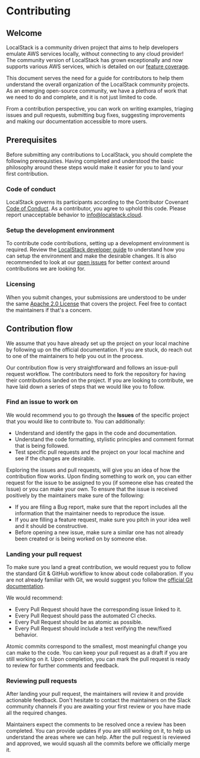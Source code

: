 # Contributing

## Welcome

LocalStack is a community driven project that aims to help developers emulate AWS services locally, without connecting to any cloud provider! The community version of LocalStack has grown exceptionally and now supports various AWS services, which is detailed on our [feature coverage](https://docs.localstack.cloud/aws/feature-coverage/). 

This document serves the need for a guide for contributors to help them understand the overall organization of the LocalStack community projects. As an emerging open-source community, we have a plethora of work that we need to do and complete, and it is not just limited to code. 

From a contribution perspective, you can work on writing examples, triaging issues and pull requests, submitting bug fixes, suggesting improvements and making our documentation accessible to more users. 

## Prerequisites

Before submitting any contributions to LocalStack, you should complete the following prerequisties. Having completed and understood the basic philosophy around these steps would make it easier for you to land your first contribution.

### Code of conduct

LocalStack governs its participants according to the Contributor Covenant [Code of Conduct](CODE_OF_CONDUCT.md). As a contributor, you agree to uphold this code. Please report unacceptable behavior to [info@localstack.cloud](mailto:info@localstack.cloud).

### Setup the development environment

To contribute code contributions, setting up a development environment is required. Review the [LocalStack developer guide](https://docs.localstack.cloud/developer-guide/) to understand how you can setup the environment and make the desirable changes. It is also recommended to look at our [open issues](https://github.com/localstack/localstack/issues) for better context around contributions we are looking for.

### Licensing

When you submit changes, your submissions are understood to be under the same [Apache 2.0 License](LICENSE) that covers the project. Feel free to contact the maintainers if that's a concern.

## Contribution flow

We assume that you have already set up the project on your local machine by following up on the official documentation. If you are stuck, do reach out to one of the maintainers to help you out in the process.

Our contribution flow is very straightforward and follows an issue-pull request workflow. The contributors need to fork the repository for having their contributions landed on the project. If you are looking to contribute, we have laid down a series of steps that we would like you to follow.

### Find an issue to work on

We would recommend you to go through the **Issues** of the specific project that you would like to contribute to. You can additionally:

-   Understand and identify the gaps in the code and documentation.
-   Understand the code formatting, stylistic principles and comment format that is being followed.
-   Test specific pull requests and the project on your local machine and see if the changes are desirable.

Exploring the issues and pull requests, will give you an idea of how the contribution flow works. Upon finding something to work on, you can either request for the issue to be assigned to you (if someone else has created the Issue) or you can make your own. To ensure that the issue is received positively by the maintainers make sure of the following:

- If you are filing a Bug report, make sure that the report includes all the information that the maintainer needs to reproduce the issue.
- If you are filling a feature request, make sure you pitch in your idea well and it should be constructive.
- Before opening a new issue, make sure a similar one has not already been created or is being worked on by someone else.

### Landing your pull request

To make sure you land a great contribution, we would request you to follow the standard Git & GitHub workflow to know about code collaboration. If you are not already familiar with Git, we would suggest you follow the [official Git documentation](https://git-scm.com/doc).

We would recommend:

-   Every Pull Request should have the corresponding issue linked to it.
-   Every Pull Request should pass the automated CI checks.
-   Every Pull Request should be as atomic as possible. 
-   Every Pull Request should include a test verifying the new/fixed behavior.

Atomic commits correspond to the smallest, most meaningful change you can make to the code. You can keep your pull request as a draft if you are still working on it. Upon completion, you can mark the pull request is ready to review for further comments and feedback.

### Reviewing pull requests

After landing your pull request, the maintainers will review it and provide actionable feedback. Don't hesitate to contact the maintainers on the Slack community channels if you are awaiting your first review or you have made all the required changes.

Maintainers expect the comments to be resolved once a review has been completed. You can provide updates if you are still working on it, to help us understand the areas where we can help. After the pull request is reviewed and approved, we would squash all the commits before we officially merge it.
